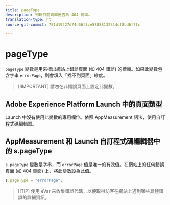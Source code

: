 ```yaml
---
title: pageType
description: 判斷目前頁面是否為 404 錯誤。
translation-type: ht
source-git-commit: 751d19227d74d66f3ce57888132514cf8bd6f7fc

---
```



# pageType

`pageType` 變數是用來標出網站上錯誤頁面 (如 404 錯誤) 的標幟。如果此變數包含字串 `errorPage`，則會填入「找不到頁面」維度。

> [!IMPORTANT] 請勿在非錯誤頁面上設定此變數。

## Adobe Experience Platform Launch 中的頁面類型

Launch 中沒有使用此變數的專用欄位。依照 AppMeasurement 語法，使用自訂程式碼編輯器。

## AppMeasurement 和 Launch 自訂程式碼編輯器中的 s.pageType

`s.pageType` 變數是字串，而 `errorPage` 值是唯一的有效值。在網站上的任何錯誤頁面 (如 404 頁面) 上，將此變數設為此值。

```js
s.pageType = "errorPage";
```

> [!TIP] 使用 eVar 來收集錯誤代碼，以便取得訪客在網站上遇到哪些具體錯誤的詳細資訊。
